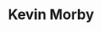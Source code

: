 ---
title: "Kevin Morby"
summary: "Kevin Robert Morby is an American musician, singer and songwriter. Formerly known as the bass guitarist of the folk rock band Woods and as the frontman of The Babies, Morby began a solo career in 2013, releasing his debut album, Harlem River."
image: "kevin-morby.jpg"
apple_music_artist_url: "https://music.apple.com/gb/artist/kevin-morby/708517315"
---